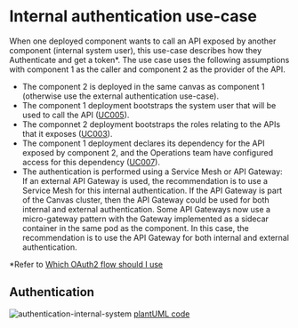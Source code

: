 # Internal authentication use-case

When one deployed component wants to call an API exposed by another component (internal system user), this use-case describes how they Authenticate and get a token*. The use case uses the following assumptions with component 1 as the caller and component 2 as the provider of the API.
* The component 2 is deployed in the same canvas as component 1 (otherwise use the external authentication use-case).
* The component 1 deployment bootstraps the system user that will be used to call the API ([UC005](UC005-Configure-Users-and-Roles.md)).
* The componnet 2 deployment bootstraps the roles relating to the APIs that it exposes ([UC003](UC003-Configure-Exposed-APIs.md)).
* The component 1 deployment declares its dependency for the API exposed by component 2, and the Operations team have configured access for this dependency ([UC007](UC007-Configure-Dependent-APIs.md)).
* The authentication is performed using a Service Mesh or API Gateway: If an external API Gateway is used, the recommendation is to use a Service Mesh for this internal authentication. If the API Gateway is part of the Canvas cluster, then the API Gateway could be used for both internal and external authentication. Some API Gateways now use a micro-gateway pattern with the Gateway implemented as a sidecar container in the same pod as the component. In this case, the recommendation is to use the API Gateway for both internal and external authentication.



*Refer to [Which OAuth2 flow should I use](https://auth0.com/docs/get-started/authentication-and-authorization-flow/which-oauth-2-0-flow-should-i-use)
## Authentication

![authentication-internal-system](http://www.plantuml.com/plantuml/proxy?cache=no&src=https://raw.githubusercontent.com/tmforum-oda/oda-canvas/main/usecase-library/pumlFiles/authentication-internal-system.puml)
[plantUML code](pumlFiles/authentication-internal-system.puml)

